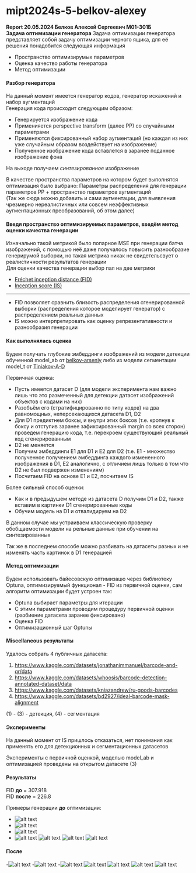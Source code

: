 # mipt2024s-5-belkov-alexey
**Report 20.05.2024 Белков Алексей Сергеевич М01-301Б**       
**Задача оптимизации генератора**
Задача оптимизации генератора представляет собой задачу оптимизации черного ящика, для её решения понадобится следующая информация       
- Пространство оптимизирумых параметров
- Оценка качество работы генератора
- Метод оптимизации       
#### Разбор генератора
На данный момент имеется генератор кодов, генератор искажений и набор аугментаций        
Генерация кода происходит следующим образом:
- Генерируется изображение кода
- Применияется perspective transform (далее PP) со случайными параметрами
- Применяются фиксированный набор аугментаций (но каждая из них уже случайным образом воздействует на изображение) 
- Полученное изображение кода вставлется в заранее поданное изображение фона     

На выходе получаем *синтезированное* изображение 

В качестве пространства параметров на котором будет выполнятся оптимизация было выбрано:
Параметры распределения для генерации параметров PP + пространство параметров аугментаций        
(Так же сюда можно добавить и сами аугментации, для выявления чрезмерно нереалистичных или совсем неэффективных аугментационных преобразований, об этом далее)

#### Введя пространство оптимизируемых параметров, введём метод оценки качества генерации      

Изначально такой метрикой было попарное MSE при генерации батча изображений, с помощью неё даже получалось повысить разнообразие генерирумой выборки, но такая метрика никак не свидетельсвует о реалистичности результатов генерации       
Для оценки качества генерации выбор пал на две метрики
- [Fréchet inception distance (FID)](https://en.wikipedia.org/wiki/Fr%C3%A9chet_inception_distance)       
- [Inception score (IS)](https://en.wikipedia.org/wiki/Inception_score)
        
------
- FID позволяет сравнить близость распределения сгенерированной выборки (распределения которое моделирует генератор) с распределением реальных данных
- IS можно интерпретировать как оценку репрезентативности и разнообразия генерации

#### Как выполнялась оценка

Будем получать глубокие
 эмбеддинги изображений из модели детекции обученной model_ab от [belkov-arseniy](https://github.com/arseniybelkov/mipt2024s-5-belkov-arseniy) либо из модели сегментации model_t от 
[Tiniakov-A-D](https://github.com/ArtemTinyakov/mipt2024s-5-Tiniakov-A-D/tree/main)        

Первичная оценка:
- Пусть имеется датасет D (для модели эксперимента нам важно лишь что это размеченный для детекции датасет изображений объектов с кодами на них)
- Разобъём его (стратифицированно по типу кодов) на два равномощных, неперсекающихся датасета D1, D2
- Для D1 предиктнем боксы, и внутри этих боксов (т.е. кропнув к боксу и отступив заранее зафиксированный margin со всех сторон) проведем генерацию кода, т.е. перекроем существующий реальный код сгенерированным
- D2 не меняется
- Получим эмбеддинги E1 для D1 и E2 для D2 (т.е. E1 - множество полученное получением эмбеддинга каждого измененного изображения в D1, E2 аналогично, с отличием лишь только в том что D2 не был подвержен изменениям)
- Посчитаем FID на основе E1 и E2, посчитаем IS

Более сильный способ оценки:
- Как и в предыдушем методе из датасета D получим D1 и D2, также вставим в картинки D1 сгенерированные коды
- Обучим модель на D1 и отвалидируем на D2      

В данном случае мы устраиваем классическую проверку обобщаемости модели на рельные данные при обучении на синтезированных

Так же в последнем способе можно разбивать на датасеты разных  и не изменять часть картинок в D1 генерацией


#### Метод оптимизации       
Будем использовать байесовскую оптимизацю через библиотеку Optuna, оптимизируемый функционал - FID из первичной оценки, сам алгоритм оптимизации будет устроен так:
- Optuna выбирает параметры для итерации
- С этими параметрами проводим процедуру первичной оценки (разбиение датасета заранее фиксировано)
- Оценка FID
- Оптимизационный шаг Optunы

#### Miscellaneous результаты
Удалось собрать 4 публичных датасета:
1) https://www.kaggle.com/datasets/jonathanimmanuel/barcode-and-qr/data
2) https://www.kaggle.com/datasets/whoosis/barcode-detection-annotated-dataset/data
3) https://www.kaggle.com/datasets/kniazandrew/ru-goods-barcodes
4) https://www.kaggle.com/datasets/bd2927/ideal-barcode-mask-alignment

(1) - (3) - детекция, (4) - сегментация

#### Эксперименты 

На данный момент от IS пришлось отказаться, нет понимания как применять его для детекционных и сегментационных датасетов

Эксперименты с первичной оценкой, моделью model_ab и оптимизацией проведены на открытом датасете (3)      

#### Результаты 

FID **до** = 307.918       
FID **после** = 226.8       

Примеры генерации **до** оптимизации:
- ![alt text](image-5.png)
- ![alt text](image-1.png)
- ![alt text](image-2.png)
- ![alt text](image-3.png)
![alt text](image-8.png)
![alt text](image-9.png)
![alt text](image-10.png)
       
#### После

-![alt text](image-4.png)
-![alt text](image.png)
-![alt text](image-6.png)
![alt text](image-7.png)
![alt text](image-11.png)
![alt text](image-12.png)
![alt text](image-13.png)